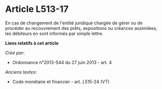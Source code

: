 # Article L513-17

En cas de changement de l'entité juridique chargée de gérer ou de procéder au recouvrement des prêts, expositions ou créances
assimilées, les débiteurs en sont informés par simple lettre.

**Liens relatifs à cet article**

_Créé par_:

  - Ordonnance n°2013-544 du 27 juin 2013 - art. 4

_Anciens textes_:

  - Code monétaire et financier - art. L515-24 (VT)

